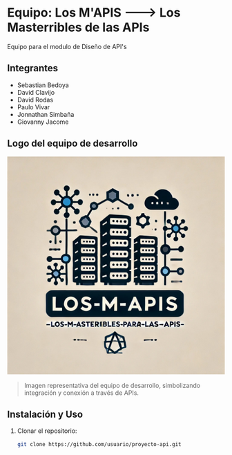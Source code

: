 # Equipo: Los M'APIS ---> Los Masterribles de las APIs

Equipo para el modulo de Diseño de API's

## Integrantes

- Sebastian Bedoya
- David Clavijo
- David Rodas
- Paulo Vivar
- Jonnathan Simbaña
- Giovanny Jacome
## Logo del equipo de desarrollo

![Logo del equipo de desarrollo](https://github.com/ups-gye/Los-M-APIS----Los-M-asterribles-para-las--APIS/blob/main/logo.jpg)

> Imagen representativa del equipo de desarrollo, simbolizando integración y conexión a través de APIs.

## Instalación y Uso

1. Clonar el repositorio:
   ```bash
   git clone https://github.com/usuario/proyecto-api.git
